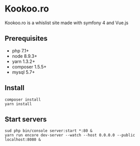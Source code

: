 # Kookoo.ro #
Kookoo.ro is a whislist site made with symfony 4 and Vue.js
## Prerequisites ##
* php 7.1+
* node 8.9.3+
* yarn 1.3.2+
* composer 1.5.5+
* mysql 5.7+
## Install ##
```
composer install
yarn install
```
## Start servers ##
```
sud php bin/console server:start *:80 &
yarn run encore dev-server --watch --host 0.0.0.0 --public localhost:8080 &
```
